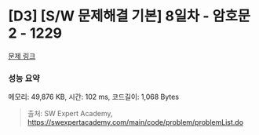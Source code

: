 # [D3] [S/W 문제해결 기본] 8일차 - 암호문2 - 1229 

[문제 링크](https://swexpertacademy.com/main/code/problem/problemDetail.do?contestProbId=AV14yIsqAHYCFAYD) 

### 성능 요약

메모리: 49,876 KB, 시간: 102 ms, 코드길이: 1,068 Bytes



> 출처: SW Expert Academy, https://swexpertacademy.com/main/code/problem/problemList.do